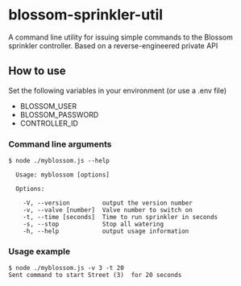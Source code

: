 # blossom-sprinkler-util
A command line utility for issuing simple commands to the Blossom sprinkler controller. Based on a reverse-engineered private API

## How to use
Set the following variables in your environment (or use a .env file)

 * BLOSSOM_USER
 * BLOSSOM_PASSWORD
 * CONTROLLER_ID 

### Command line arguments

```
$ node ./myblossom.js --help

  Usage: myblossom [options]

  Options:

    -V, --version         output the version number
    -v, --valve [number]  Valve number to switch on
    -t, --time [seconds]  Time to run sprinkler in seconds
    -s, --stop            Stop all watering
    -h, --help            output usage information
```

### Usage example

```
$ node ./myblossom.js -v 3 -t 20
Sent command to start Street (3)  for 20 seconds
```
